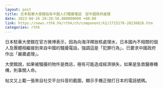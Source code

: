 ```yaml
---
layout: post
title: 日本駐華大使館指有中國人打騷擾電話　促中國政府處理
date: 2023-08-26 20:20:56.000000000 +08:00
link: https://news.rthk.hk/rthk/ch/component/k2/1715278-20230826.htm
categories: rthk
---
```


日本駐華大使館在官方微博表示，因為向海洋釋放核處理水，日本國內不相關的個人及團體相繼接到來自中國的騷擾電話，強調這是「犯罪行為」，已要求中國政府作出「嚴肅處理」。

大使館說，如果被騷擾的物件是商店，極有可能造成經濟損失，如果是急救醫療機構，則事關人命。

帖文又上載一張來自社交平台抖音的截圖，顯示手機正撥打日本的電話號碼。
